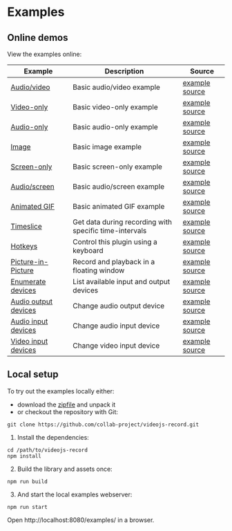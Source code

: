 # Examples

## Online demos

View the examples online:

| Example | Description | Source |
| --- | --- | --- |
| [Audio/video](https://collab-project.github.io/videojs-record/demo/audio-video.html) | Basic audio/video example | [example source](https://github.com/collab-project/videojs-record/blob/master/examples/audio-video.html) |
| [Video-only](https://collab-project.github.io/videojs-record/demo/video-only.html) | Basic video-only example | [example source](https://github.com/collab-project/videojs-record/blob/master/examples/video-only.html) |
| [Audio-only](https://collab-project.github.io/videojs-record/demo/audio-only.html) | Basic audio-only example | [example source](https://github.com/collab-project/videojs-record/blob/master/examples/audio-only.html) |
| [Image](https://collab-project.github.io/videojs-record/demo/image-only.html) | Basic image example | [example source](https://github.com/collab-project/videojs-record/blob/master/examples/image-only.html) |
| [Screen-only](https://collab-project.github.io/videojs-record/demo/screen-only.html) | Basic screen-only example | [example source](https://github.com/collab-project/videojs-record/blob/master/examples/screen-only.html) |
| [Audio/screen](https://collab-project.github.io/videojs-record/demo/audio-screen.html) | Basic audio/screen example | [example source](https://github.com/collab-project/videojs-record/blob/master/examples/audio-screen.html) |
| [Animated GIF](https://collab-project.github.io/videojs-record/demo/animated-gif.html) | Basic animated GIF example | [example source](https://github.com/collab-project/videojs-record/blob/master/examples/animated-gif.html) |
| [Timeslice](https://collab-project.github.io/videojs-record/demo/timeslice.html) | Get data during recording with specific time-intervals | [example source](https://github.com/collab-project/videojs-record/blob/master/examples/timeslice.html) |
| [Hotkeys](https://collab-project.github.io/videojs-record/demo/hot-keys.html) | Control this plugin using a keyboard | [example source](https://github.com/collab-project/videojs-record/blob/master/examples/hot-keys.html) |
| [Picture-in-Picture](https://collab-project.github.io/videojs-record/demo/picture-in-picture.html) | Record and playback in a floating window | [example source](https://github.com/collab-project/videojs-record/blob/master/examples/picture-in-picture.html) |
| [Enumerate devices](https://collab-project.github.io/videojs-record/demo/enumerate-devices.html) | List available input and output devices | [example source](https://github.com/collab-project/videojs-record/blob/master/examples/enumerate-devices.html) |
| [Audio output devices](https://collab-project.github.io/videojs-record/demo/change-audio-output.html) | Change audio output device | [example source](https://github.com/collab-project/videojs-record/blob/master/examples/change-audio-output.html) |
| [Audio input devices](https://collab-project.github.io/videojs-record/demo/change-audio-input.html) | Change audio input device | [example source](https://github.com/collab-project/videojs-record/blob/master/examples/change-audio-input.html) |
| [Video input devices](https://collab-project.github.io/videojs-record/demo/change-video-input.html) | Change video input device | [example source](https://github.com/collab-project/videojs-record/blob/master/examples/change-video-input.html) |

## Local setup

To try out the examples locally either:

- download the [zipfile](https://github.com/collab-project/videojs-record/archive/master.zip) and unpack it
- or checkout the repository with Git:
```console
git clone https://github.com/collab-project/videojs-record.git
```

1. Install the dependencies:

```console
cd /path/to/videojs-record
npm install
```

2. Build the library and assets once:

```console
npm run build
```

3. And start the local examples webserver:

```console
npm run start
```

Open http://localhost:8080/examples/ in a browser.
